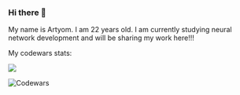 ### Hi there 👋
My name is Artyom. I am 22 years old. I am currently studying neural network development and will be sharing my work here!!!

My codewars stats:

<a href="https://www.codewars.com/users/BigRussianBe_r"><img src="https://www.codewars.com/users/BigRussianBe_r/badges/large"></a>

![Codewars](https://github.r2v.ch/codewars?user=BigRussianBe_r&top_languages=true&stroke=%23BB432C&theme=purple_dark)



<!--
**ArtyomIT/ArtyomIT** is a ✨ _special_ ✨ repository because its `README.md` (this file) appears on your GitHub profile.

Here are some ideas to get you started:

- 🔭 I’m currently working on ...
- 🌱 I’m currently learning ...
- 👯 I’m looking to collaborate on ...
- 🤔 I’m looking for help with ...
- 💬 Ask me about ...
- 📫 How to reach me: ...
- 😄 Pronouns: ...
- ⚡ Fun fact: ...
-->
